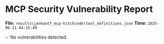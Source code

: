 # MCP Security Vulnerability Report
**File:** `results\jankowtf_mcp-hitchcode\tool_definitions.json`
**Time:** `2025-06-21 04:15:49`

✅ No vulnerabilities detected.